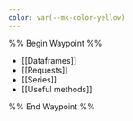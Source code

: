 ```yaml
---
color: var(--mk-color-yellow)
---
```

%% Begin Waypoint %%
- [[Dataframes]]
- [[Requests]]
- [[Series]]
- [[Useful methods]]

%% End Waypoint %%
